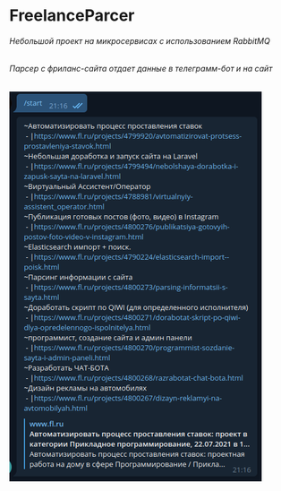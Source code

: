 # FreelanceParcer

###### Небольшой проект на микросервисах с использованием RabbitMQ
###### Парсер с фриланс-сайта отдает данные в телеграмм-бот и на сайт

<img src="./scr.png">